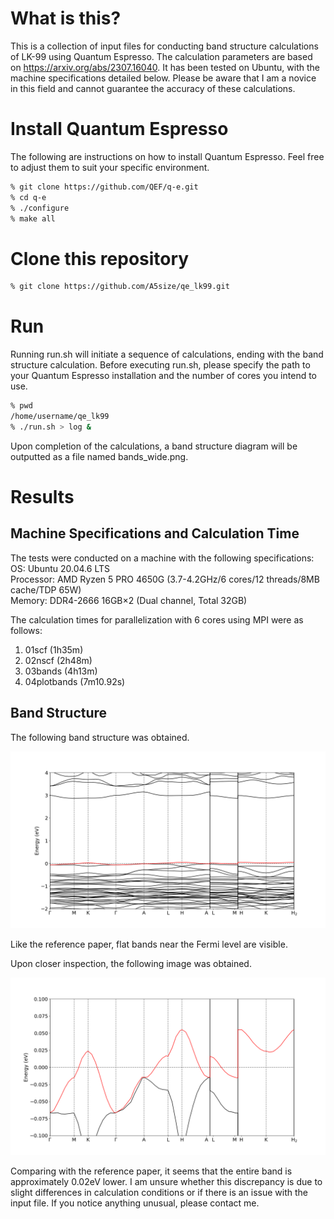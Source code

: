 # What is this?
This is a collection of input files for conducting band structure calculations of LK-99 using Quantum Espresso. The calculation parameters are based on https://arxiv.org/abs/2307.16040. It has been tested on Ubuntu, with the machine specifications detailed below. Please be aware that I am a novice in this field and cannot guarantee the accuracy of these calculations.

# Install Quantum Espresso
The following are instructions on how to install Quantum Espresso. Feel free to adjust them to suit your specific environment.
```sh
% git clone https://github.com/QEF/q-e.git
% cd q-e
% ./configure
% make all
```

# Clone this repository
```sh
% git clone https://github.com/A5size/qe_lk99.git
```

# Run
Running run.sh will initiate a sequence of calculations, ending with the band structure calculation. Before executing run.sh, please specify the path to your Quantum Espresso installation and the number of cores you intend to use.

```sh
% pwd
/home/username/qe_lk99
% ./run.sh > log &
```

Upon completion of the calculations, a band structure diagram will be outputted as a file named bands_wide.png.

# Results
## Machine Specifications and Calculation Time
The tests were conducted on a machine with the following specifications:  
OS: Ubuntu 20.04.6 LTS  
Processor: AMD Ryzen 5 PRO 4650G (3.7-4.2GHz/6 cores/12 threads/8MB cache/TDP 65W)  
Memory: DDR4-2666 16GB×2 (Dual channel, Total 32GB) 

The calculation times for parallelization with 6 cores using MPI were as follows:
1. 01scf (1h35m)
2. 02nscf (2h48m)
3. 03bands (4h13m)
4. 04plotbands (7m10.92s)

## Band Structure
The following band structure was obtained.

![Band structure for the energy range from -2.0eV to 4.0eV](images/bands_wide.png)

Like the reference paper, flat bands near the Fermi level are visible.

Upon closer inspection, the following image was obtained.

![Band structure for the energy range from -0.1eV to 0.1eV](images/bands_zoom.png)

Comparing with the reference paper, it seems that the entire band is approximately 0.02eV lower. I am unsure whether this discrepancy is due to slight differences in calculation conditions or if there is an issue with the input file. If you notice anything unusual, please contact me.


